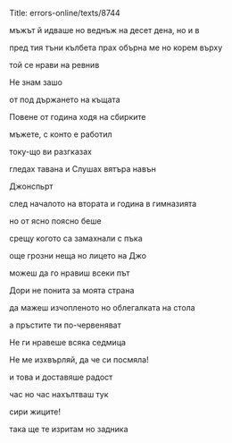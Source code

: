 Title: errors-online/texts/8744

мъжът й идваше но веднъж на десет дена, но и в

пред тия тъни кълбета прах
обърна ме но корем върху

той се нрави на ревнив

Не знам зашо

от под държането на къщата

Повене от година ходя на сбирките

мъжете, с конто е работил

току-що ви разгказах

гледах тавана и Слушах вятъра навън

Джонспьрт

след началото на втората и година в гимназията

но от ясно поясно беше

срещу когото са замахнали с пъка

още грозни неща но лицето на Джо

можеш да го нравиш всеки път

Дори не понита за моята страна

да мажеш изчопленото но облегалката на стола

а пръстите ти по-червеняват

Не ги нравеше всяка седмица

Не ме изхвърляй, да че си посмяла!

и това и доставяше радост

час но час нахълтваш тук

сири жиците!

така ще те изритам но задника
